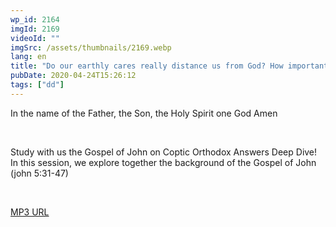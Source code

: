 ```yaml
---
wp_id: 2164
imgId: 2169
videoId: ""
imgSrc: /assets/thumbnails/2169.webp
lang: en
title: "Do our earthly cares really distance us from God? How important is Scripture?  by Fr. Gabriel Wissa"
pubDate: 2020-04-24T15:26:12
tags: ["dd"]
---
```


<p>In the name of the Father, the Son, the Holy Spirit one God Amen</p>
<p>&nbsp;</p>
<p>Study with us the Gospel of John on Coptic Orthodox Answers Deep Dive! In this session, we explore together the background of the Gospel of John (john 5:31-47)</p>
<p>&nbsp;</p>
<p><a href="https://drive.google.com/open?id=1f1iwgA9GiE7sb769lU7YP9NgSxcMMFWi">MP3 URL</a></p>
